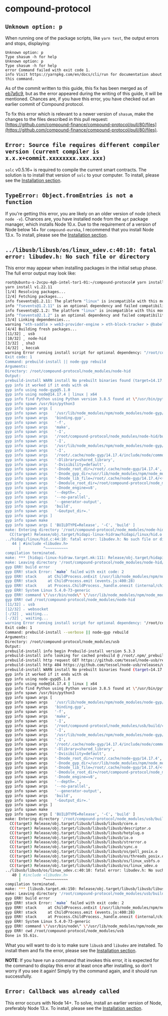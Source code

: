 # compound-protocol

## `Unknown option: p`

When running one of the package scripts, like `yarn test`, the output errors and stops, displaying:

```
Unknown option: p
Type shasum -h for help
Unknown option: p
Type shasum -h for help
error Command failed with exit code 1.
info Visit https://yarnpkg.com/en/docs/cli/run for documentation about this command.
```

As of the commit written to this guide, this fix has been merged as of [eb7a6c9](https://github.com/compound-finance/compound-protocol/commit/eb7a6c9831198a19736bc4c1f8f66d41b98f4eaf), but as the error appeared during the writing of this guide, it will be mentioned. Chances are, if you have this error, you have checked out an earlier commit of Compound protocol.

To fix this error which is relevant to a newer version of `shasum`, make the changes to the files described in this pull request: [https://github.com/compound-finance/compound-protocol/pull/80/files](https://github.com/compound-finance/compound-protocol/pull/80/files).

## `Error: Source file requires different compiler version (current compiler is x.x.x+commit.xxxxxxxx.xxx.xxx)`

`solc` v0.5.16+ is required to compile the current smart contracts. The solution is to install that version of `solc` to your computer. To install, please see the [Installation section](../getting-started.md#solc-v0516).

## `TypeError: Object.fromEntries is not a function`

If you're getting this error, you are likely on an older version of node (check `node -v`). Chances are, you have installed node from the `apt` package manager, which installs Node 10.x. Due to the requirement of a version of Node below 14+ for `compound-eureka`, I recommend that you install Node 13.x. To install, please see the [Installation section](../getting-started.md#node-13x).

## `../libusb/libusb/os/linux_udev.c:40:10: fatal error: libudev.h: No such file or directory`

This error may appear when installing packages in the initial setup phase. The full error output may look like:

```sh
root@ubuntu-s-2vcpu-4gb-intel-tor1-01:~/compound-protocol# yarn install --lock-file
yarn install v1.22.11
[1/4] Resolving packages...
[2/4] Fetching packages...
info fsevents@1.2.11: The platform "linux" is incompatible with this module.
info "fsevents@1.2.11" is an optional dependency and failed compatibility check. Excluding it from installation.
info fsevents@2.1.2: The platform "linux" is incompatible with this module.
info "fsevents@2.1.2" is an optional dependency and failed compatibility check. Excluding it from installation.
[3/4] Linking dependencies...
warning "eth-saddle > web3-provider-engine > eth-block-tracker > @babel/plugin-transform-runtime@7.8.3" has unmet peer dependency "@babel/core@^7.0.0-0".
[4/4] Building fresh packages...
[11/32] ⡀ usb
[10/32] ⡀ node-hid
[3/32] ⢀ sha3
[4/32] ⢀ keccak
warning Error running install script for optional dependency: "/root/compound-protocol/node_modules/node-hid: Command failed.
Exit code: 1
Command: prebuild-install || node-gyp rebuild
Arguments:
Directory: /root/compound-protocol/node_modules/node-hid
Output:
prebuild-install WARN install No prebuilt binaries found (target=14.17.4 runtime=node arch=x64 libc= platform=linux)
gyp info it worked if it ends with ok
gyp info using node-gyp@5.1.0
gyp info using node@14.17.4 | linux | x64
gyp info find Python using Python version 3.8.5 found at \"/usr/bin/python3\"
gyp info spawn /usr/bin/python3
gyp info spawn args [
gyp info spawn args   '/usr/lib/node_modules/npm/node_modules/node-gyp/gyp/gyp_main.py',
gyp info spawn args   'binding.gyp',
gyp info spawn args   '-f',
gyp info spawn args   'make',
gyp info spawn args   '-I',
gyp info spawn args   '/root/compound-protocol/node_modules/node-hid/build/config.gypi',
gyp info spawn args   '-I',
gyp info spawn args   '/usr/lib/node_modules/npm/node_modules/node-gyp/addon.gypi',
gyp info spawn args   '-I',
gyp info spawn args   '/root/.cache/node-gyp/14.17.4/include/node/common.gypi',
gyp info spawn args   '-Dlibrary=shared_library',
gyp info spawn args   '-Dvisibility=default',
gyp info spawn args   '-Dnode_root_dir=/root/.cache/node-gyp/14.17.4',
gyp info spawn args   '-Dnode_gyp_dir=/usr/lib/node_modules/npm/node_modules/node-gyp',
gyp info spawn args   '-Dnode_lib_file=/root/.cache/node-gyp/14.17.4/<(target_arch)/node.lib',
gyp info spawn args   '-Dmodule_root_dir=/root/compound-protocol/node_modules/node-hid',
gyp info spawn args   '-Dnode_engine=v8',
gyp info spawn args   '--depth=.',
gyp info spawn args   '--no-parallel',
gyp info spawn args   '--generator-output',
gyp info spawn args   'build',
gyp info spawn args   '-Goutput_dir=.'
gyp info spawn args ]
gyp info spawn make
gyp info spawn args [ 'BUILDTYPE=Release', '-C', 'build' ]
make: Entering directory '/root/compound-protocol/node_modules/node-hid/build'
  CC(target) Release/obj.target/hidapi-linux-hidraw/hidapi/linux/hid.o
../hidapi/linux/hid.c:44:10: fatal error: libudev.h: No such file or directory
   44 | #include <libudev.h>
      |          ^~~~~~~~~~~
compilation terminated.
make: *** [hidapi-linux-hidraw.target.mk:111: Release/obj.target/hidapi-linux-hidraw/hidapi/linux/hid.o] Error 1
make: Leaving directory '/root/compound-protocol/node_modules/node-hid/build'
gyp ERR! build error
gyp ERR! stack Error: `make` failed with exit code: 2
gyp ERR! stack     at ChildProcess.onExit (/usr/lib/node_modules/npm/node_modules/node-gyp/lib/build.js:194:23)
gyp ERR! stack     at ChildProcess.emit (events.js:400:28)
gyp ERR! stack     at Process.ChildProcess._handle.onexit (internal/child_process.js:277:12)
gyp ERR! System Linux 5.4.0-73-generic
gyp ERR! command \"/usr/bin/node\" \"/usr/lib/node_modules/npm/node_modules/node-gyp/bin/node-gyp.js\" \"rebuild\"
gyp ERR! cwd /root/compound-protocol/node_modules/node-hid
[11/32] ⠄ usb
[12/32] ⠄ websocket
[-/32] ⡀ waiting...
[-/32] ⡀ waiting...
warning Error running install script for optional dependency: "/root/compound-protocol/node_modules/usb: Command failed.
Exit code: 1
Command: prebuild-install --verbose || node-gyp rebuild
Arguments:
Directory: /root/compound-protocol/node_modules/usb
Output:
prebuild-install info begin Prebuild-install version 5.3.3
prebuild-install info looking for cached prebuild @ /root/.npm/_prebuilds/f28b5a-usb-v1.6.2-node-v83-linux-x64.tar.gz
prebuild-install http request GET https://github.com/tessel/node-usb/releases/download/v1.6.2/usb-v1.6.2-node-v83-linux-x64.tar.gz
prebuild-install http 404 https://github.com/tessel/node-usb/releases/download/v1.6.2/usb-v1.6.2-node-v83-linux-x64.tar.gz
prebuild-install WARN install No prebuilt binaries found (target=14.17.4 runtime=node arch=x64 libc= platform=linux)
gyp info it worked if it ends with ok
gyp info using node-gyp@5.1.0
gyp info using node@14.17.4 | linux | x64
gyp info find Python using Python version 3.8.5 found at \"/usr/bin/python3\"
gyp info spawn /usr/bin/python3
gyp info spawn args [
gyp info spawn args   '/usr/lib/node_modules/npm/node_modules/node-gyp/gyp/gyp_main.py',
gyp info spawn args   'binding.gyp',
gyp info spawn args   '-f',
gyp info spawn args   'make',
gyp info spawn args   '-I',
gyp info spawn args   '/root/compound-protocol/node_modules/usb/build/config.gypi',
gyp info spawn args   '-I',
gyp info spawn args   '/usr/lib/node_modules/npm/node_modules/node-gyp/addon.gypi',
gyp info spawn args   '-I',
gyp info spawn args   '/root/.cache/node-gyp/14.17.4/include/node/common.gypi',
gyp info spawn args   '-Dlibrary=shared_library',
gyp info spawn args   '-Dvisibility=default',
gyp info spawn args   '-Dnode_root_dir=/root/.cache/node-gyp/14.17.4',
gyp info spawn args   '-Dnode_gyp_dir=/usr/lib/node_modules/npm/node_modules/node-gyp',
gyp info spawn args   '-Dnode_lib_file=/root/.cache/node-gyp/14.17.4/<(target_arch)/node.lib',
gyp info spawn args   '-Dmodule_root_dir=/root/compound-protocol/node_modules/usb',
gyp info spawn args   '-Dnode_engine=v8',
gyp info spawn args   '--depth=.',
gyp info spawn args   '--no-parallel',
gyp info spawn args   '--generator-output',
gyp info spawn args   'build',
gyp info spawn args   '-Goutput_dir=.'
gyp info spawn args ]
gyp info spawn make
gyp info spawn args [ 'BUILDTYPE=Release', '-C', 'build' ]
make: Entering directory '/root/compound-protocol/node_modules/usb/build'
  CC(target) Release/obj.target/libusb/libusb/libusb/core.o
  CC(target) Release/obj.target/libusb/libusb/libusb/descriptor.o
  CC(target) Release/obj.target/libusb/libusb/libusb/hotplug.o
  CC(target) Release/obj.target/libusb/libusb/libusb/io.o
  CC(target) Release/obj.target/libusb/libusb/libusb/strerror.o
  CC(target) Release/obj.target/libusb/libusb/libusb/sync.o
  CC(target) Release/obj.target/libusb/libusb/libusb/os/poll_posix.o
  CC(target) Release/obj.target/libusb/libusb/libusb/os/threads_posix.o
  CC(target) Release/obj.target/libusb/libusb/libusb/os/linux_usbfs.o
  CC(target) Release/obj.target/libusb/libusb/libusb/os/linux_udev.o
../libusb/libusb/os/linux_udev.c:40:10: fatal error: libudev.h: No such file or directory
   40 | #include <libudev.h>
      |          ^~~~~~~~~~~
compilation terminated.
make: *** [libusb.target.mk:150: Release/obj.target/libusb/libusb/libusb/os/linux_udev.o] Error 1
make: Leaving directory '/root/compound-protocol/node_modules/usb/build'
gyp ERR! build error
gyp ERR! stack Error: `make` failed with exit code: 2
gyp ERR! stack     at ChildProcess.onExit (/usr/lib/node_modules/npm/node_modules/node-gyp/lib/build.js:194:23)
gyp ERR! stack     at ChildProcess.emit (events.js:400:28)
gyp ERR! stack     at Process.ChildProcess._handle.onexit (internal/child_process.js:277:12)
gyp ERR! System Linux 5.4.0-73-generic
gyp ERR! command \"/usr/bin/node\" \"/usr/lib/node_modules/npm/node_modules/node-gyp/bin/node-gyp.js\" \"rebuild\"
gyp ERR! cwd /root/compound-protocol/node_modules/usb
Done in 55.61s.
```

What you will want to do is to make sure `libusb` and `libudev` are installed. To install them and fix the error, please see the [Installation section](../getting-started.md#libusb-and-libudev).

**NOTE**: If you have run a command that invokes this error, it is expected for the command to display this error at least once after installing, so don't worry if you see it again! Simply try the command again, and it should run successfully.

## `Error: Callback was already called`

This error occurs with Node 14+. To solve, install an earlier version of Node, preferably Node 13.x. To install, please see the [Installation section](../getting-started.md#node-13x).
